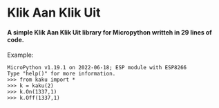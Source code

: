 # Klik Aan Klik Uit

#### A simple Klik Aan Klik Uit library for Micropython writteh in 29 lines of code.

Example:
```
MicroPython v1.19.1 on 2022-06-18; ESP module with ESP8266
Type "help()" for more information.
>>> from kaku import *
>>> k = kaku(2)
>>> k.On(1337,1)
>>> k.Off(1337,1)
```
